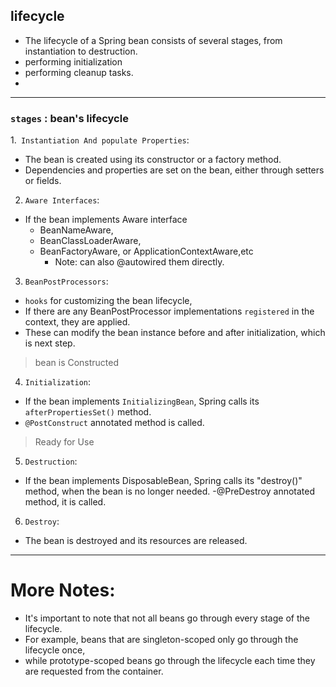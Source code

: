 ## lifecycle
- The lifecycle of a Spring bean consists of several stages, from instantiation to destruction.
- performing initialization
- performing cleanup tasks.
- 
---

###  `stages` : bean's lifecycle

1.` Instantiation And populate Properties`:
- The bean is created using its constructor or a factory method.
- Dependencies and properties are set on the bean, either through setters or fields.

2. `Aware Interfaces`:
- If the bean implements Aware interface
  - BeanNameAware,
  - BeanClassLoaderAware,
  - BeanFactoryAware, or ApplicationContextAware,etc
    - Note: can also @autowired them directly.

3. `BeanPostProcessors`:
- `hooks` for customizing the bean lifecycle,
- If there are any BeanPostProcessor implementations `registered` in the context, they are applied.
- These can modify the bean instance before and after initialization, which is next step.

> bean is Constructed

4. `Initialization`:
- If the bean implements `InitializingBean`, Spring calls its `afterPropertiesSet()` method.
- `@PostConstruct` annotated method is called.

> Ready for Use 

5. `Destruction`:
- If the bean implements DisposableBean, Spring calls its "destroy()" method,
 when the bean is no longer needed.
-@PreDestroy annotated method, it is called.

6. `Destroy`:
- The bean is destroyed and its resources are released.

---

# More Notes:
- It's important to note that not all beans go through every stage of the lifecycle.
- For example, beans that are singleton-scoped only go through the lifecycle once,
- while prototype-scoped beans go through the lifecycle each time they are requested from the container.
